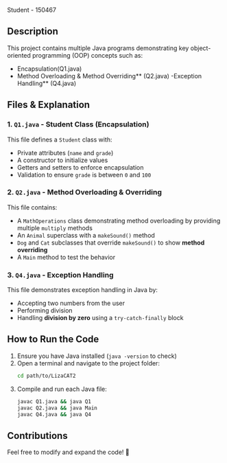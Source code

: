 Student - 150467

## Description
This project contains multiple Java programs demonstrating key object-oriented programming (OOP) concepts such as:
- Encapsulation(Q1.java)
- Method Overloading & Method Overriding** (Q2.java)
-Exception Handling** (Q4.java)

## Files & Explanation

### 1. `Q1.java` - Student Class (Encapsulation)
This file defines a `Student` class with:
- Private attributes (`name` and `grade`)
- A constructor to initialize values
- Getters and setters to enforce encapsulation
- Validation to ensure `grade` is between `0` and `100`

### 2. `Q2.java` - Method Overloading & Overriding
This file contains:
- A `MathOperations` class demonstrating method overloading by providing multiple `multiply` methods
- An `Animal` superclass with a `makeSound()` method
- `Dog` and `Cat` subclasses that override `makeSound()` to show **method overriding**
- A `Main` method to test the behavior

### 3. `Q4.java` - Exception Handling
This file demonstrates exception handling in Java by:
- Accepting two numbers from the user
- Performing division
- Handling **division by zero** using a `try-catch-finally` block

## How to Run the Code
1. Ensure you have Java installed (`java -version` to check)
2. Open a terminal and navigate to the project folder:
   ```sh
   cd path/to/LizaCAT2
   ```
3. Compile and run each Java file:
   ```sh
   javac Q1.java && java Q1
   javac Q2.java && java Main
   javac Q4.java && java Q4
   ```

## Contributions
Feel free to modify and expand the code! 🚀

